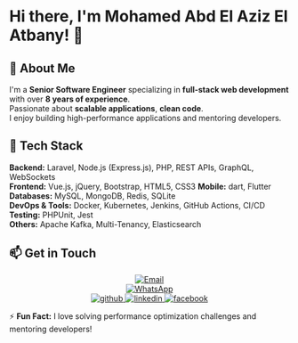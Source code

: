 # Hi there, I'm Mohamed Abd El Aziz El Atbany! 👋

## 🚀 About Me
I'm a **Senior Software Engineer** specializing in **full-stack web development** with over **8 years of experience**. <br>
Passionate about **scalable applications**, **clean code**. <br>
I enjoy building high-performance applications and mentoring developers.

## 🔧 Tech Stack

**Backend:** Laravel, Node.js (Express.js), PHP, REST APIs, GraphQL, WebSockets  
**Frontend:** Vue.js, jQuery, Bootstrap, HTML5, CSS3 
**Mobile:** dart, Flutter  
**Databases:** MySQL, MongoDB, Redis, SQLite  
**DevOps & Tools:** Docker, Kubernetes, Jenkins, GitHub Actions, CI/CD  
**Testing:** PHPUnit, Jest  
**Others:** Apache Kafka, Multi-Tenancy, Elasticsearch  

## 📫 Get in Touch

<div align="center">
 <a href="mailto:mr.atbooo@gmail.com" target="_blank">
    <img src="https://img.shields.io/badge/email-mr.atbooo@gmail.com-blue?style=for-the-badge&logo=gmail&logoColor=white" alt="Email" />
 </a>
<br />
 <a href="https://wa.me/+201002057100" target="_blank">
    <img src="https://img.shields.io/badge/WhatsApp-+201002057100-green?style=for-the-badge&logo=whatsapp&logoColor=white" alt="WhatsApp" />
 </a>
<br />
 <a href="https://github.com/mr-atbooo" target="_blank">
    <img src="https://img.shields.io/badge/github-%2324292e.svg?&style=for-the-badge&logo=github&logoColor=white" alt="github" />
 </a>
 <a href="https://linkedin.com/in/mohammed-elatbany-7b3914124" target="_blank">
    <img src="https://img.shields.io/badge/linkedin-%231E77B5.svg?&style=for-the-badge&logo=linkedin&logoColor=white" alt="linkedin" />
 </a>
 <a href="https://www.facebook.com/atbooo" target="_blank">
    <img src="https://img.shields.io/badge/facebook-%232E87FB.svg?&style=for-the-badge&logo=facebook&logoColor=white" alt="facebook" />
 </a>
</div>




⚡ **Fun Fact:** I love solving performance optimization challenges and mentoring developers!
